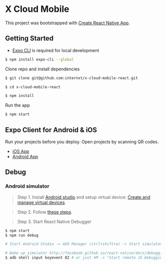 # X Cloud Mobile

This project was bootstrapped with [Create React Native App](https://github.com/react-community/create-react-native-app).

## Getting Started
- [Expo CLI](https://docs.expo.io/versions/latest/workflow/expo-cli) is required for local development

```bash
$ npm install expo-cli --global
```

Clone repo and install dependencies
```bash
$ git clone git@github.com:internxt/x-cloud-mobile-react.git

$ cd x-cloud-mobile-react

$ npm install
```

Run the app
```bash
$ npm start
```

## Expo Client for Android & iOS
Run your projects before you deploy. Open projects by scanning QR codes. 

- [iOS App](https://itunes.apple.com/app/apple-store/id982107779)
- [Android App](https://play.google.com/store/apps/details?id=host.exp.exponent&referrer=www)

## Debug
### Android simulator
> Step 1. Install [Android studio](https://developer.android.com/studio/) and setup virtual device: [Create and manage virtual devices](https://developer.android.com/studio/run/managing-avds).

> Step 2. Follow [these steps](https://docs.expo.io/versions/v30.0.0/workflow/android-studio-emulator).

> Step 3. Start React Native Debugger

```bash
$ npm start
$ npm run debug

# Start Android Studio -> AVD Manager (ctrl+shift+a) -> Start simulator

# Wake up simulator http://facebook.github.io/react-native/docs/debugging
$ adb shell input keyevent 82 # or just ⌘M -> "Start remote JS Debugging"
```
